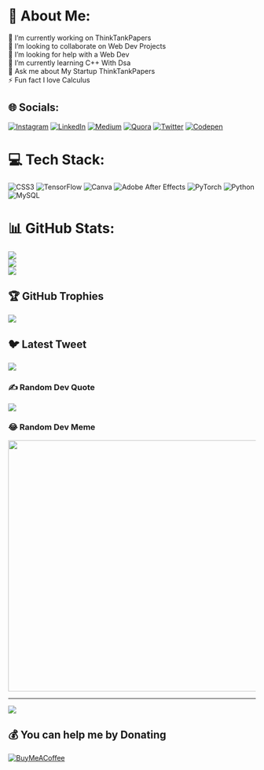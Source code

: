 # 💫 About Me:
🔭 I’m currently working on ThinkTankPapers<br>👯 I’m looking to collaborate on Web Dev Projects<br>🤝 I’m looking for help with a Web Dev<br>🌱 I’m currently learning C++ With Dsa<br>💬 Ask me about My Startup ThinkTankPapers<br>⚡ Fun fact I love Calculus


## 🌐 Socials:
[![Instagram](https://img.shields.io/badge/Instagram-%23E4405F.svg?logo=Instagram&logoColor=white)](https://instagram.com/ascendantaditya) [![LinkedIn](https://img.shields.io/badge/LinkedIn-%230077B5.svg?logo=linkedin&logoColor=white)](https://linkedin.com/in/aditya-tomar-64a665278) [![Medium](https://img.shields.io/badge/Medium-12100E?logo=medium&logoColor=white)](https://medium.com/@ascendantaditya) [![Quora](https://img.shields.io/badge/Quora-%23B92B27.svg?logo=Quora&logoColor=white)](https://quora.com/profile/https://www.quora.com/profile/Ascendant-Aditya) [![Twitter](https://img.shields.io/badge/Twitter-%231DA1F2.svg?logo=Twitter&logoColor=white)](https://twitter.com/ascendantaditya) [![Codepen](https://img.shields.io/badge/Codepen-000000?style=for-the-badge&logo=codepen&logoColor=white)](https://codepen.io/adityavitv) 

# 💻 Tech Stack:
![CSS3](https://img.shields.io/badge/css3-%231572B6.svg?style=for-the-badge&logo=css3&logoColor=white) ![TensorFlow](https://img.shields.io/badge/TensorFlow-%23FF6F00.svg?style=for-the-badge&logo=TensorFlow&logoColor=white) ![Canva](https://img.shields.io/badge/Canva-%2300C4CC.svg?style=for-the-badge&logo=Canva&logoColor=white) ![Adobe After Effects](https://img.shields.io/badge/Adobe%20After%20Effects-9999FF.svg?style=for-the-badge&logo=Adobe%20After%20Effects&logoColor=white) ![PyTorch](https://img.shields.io/badge/PyTorch-%23EE4C2C.svg?style=for-the-badge&logo=PyTorch&logoColor=white) ![Python](https://img.shields.io/badge/python-3670A0?style=for-the-badge&logo=python&logoColor=ffdd54) ![MySQL](https://img.shields.io/badge/mysql-%2300f.svg?style=for-the-badge&logo=mysql&logoColor=white)
# 📊 GitHub Stats:
![](https://github-readme-stats.vercel.app/api?username=adityavitv&theme=highcontrast&hide_border=false&include_all_commits=true&count_private=true)<br/>
![](https://github-readme-streak-stats.herokuapp.com/?user=adityavitv&theme=highcontrast&hide_border=false)<br/>
![](https://github-readme-stats.vercel.app/api/top-langs/?username=adityavitv&theme=highcontrast&hide_border=false&include_all_commits=true&count_private=true&layout=compact)

## 🏆 GitHub Trophies
![](https://github-profile-trophy.vercel.app/?username=adityavitv&theme=radical&no-frame=false&no-bg=true&margin-w=4)

## 🐦 Latest Tweet
[![](https://gtce.itsvg.in/api?username=ascendantaditya)](https://github.com/VishwaGauravIn/github-twitter-card-embed)

### ✍️ Random Dev Quote
![](https://quotes-github-readme.vercel.app/api?type=horizontal&theme=tokyonight)

### 😂 Random Dev Meme
<img src="[https://rm.up.railway.app/](https://i.pinimg.com/564x/91/e6/80/91e68022dc1b34aa1d00a79344f71dcc.jpg)" width="512px"/>

---
[![](https://visitcount.itsvg.in/api?id=adityavitv&icon=0&color=0)](https://visitcount.itsvg.in)

  ## 💰 You can help me by Donating
  [![BuyMeACoffee](https://img.shields.io/badge/Buy%20Me%20a%20Coffee-ffdd00?style=for-the-badge&logo=buy-me-a-coffee&logoColor=black)](https://buymeacoffee.com/ascendantaditya) 

  
<!-- Proudly created with GPRM ( https://gprm.itsvg.in ) -->
